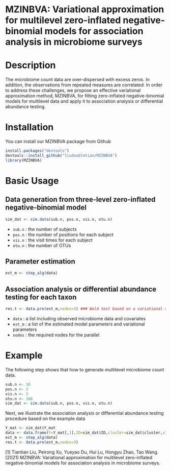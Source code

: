# MZINBVA: Variational approximation for multilevel zero-inflated negative-binomial models for association analysis in microbiome surveys

# Description
The microbiome count data are over-dispersed with excess zeros. In addition, the observations from repeated measures are correlated. In order to address these challenges, we propose an effective variational approximation method, MZINBVA, for fitting zero-inflated negative-binomial models for multilevel data and apply it to association analysis or differential abundance testing.

# Installation
You can install our MZINBVA package from Github
```r
install.packages("devtools")  
devtools::install_github("liudoubletian/MZINBVA")  
library(MZINBVA)  
```
# Basic Usage
## Data generation from three-level zero-inflated negative-binomial model
```r
sim_dat <- sim.data(sub.n, pos.n, vis.n, otu.n)
```
* `sub.n` : the number of subjects
* `pos.n` : the number of positions for each subject
* `vis.n` : the visit times for each subject
* `otu.n` : the number of OTUs

## Parameter estimation
```r
est_m <- step_alg(data)
```
## Association analysis or differential abundance testing for each taxon
```r
res.t <- data.pro(est_m,nodes=3) ### Wald test based on a variational sandwich covariance matrix
```
* `data` : a list including observed microbiome data and covariates
* `est_m` : a list of the estimated model parameters and variational parameters
* `nodes` : the required nodes for the parallel 

# Example
The following step shows that how to generate multilevel microbiome count data.  
```r
sub.n <- 10
pos.n <- 3
vis.n <- 3
otu.n <- 100
sim_dat <- sim.data(sub.n, pos.n, vis.n, otu.n)

```

Next, we illustrate the association analysis or differential abundance testing procedure based on the example data

```r
Y_mat <- sim_dat$Y_mat
data <- data.frame(Y=Y_mat[,1],ID=sim_dat$ID,cluster=sim_dat$cluster,x1=sim_dat$x1,x2=sim_dat$x2)
est_m <- step_alg(data)
res.t <- data.pro(est_m,nodes=3)
```

[1] Tiantian Liu, Peirong Xu, Yueyao Du, Hui Lu, Hongyu Zhao, Tao Wang. (2021) MZINBVA: Variational approximation for multilevel zero-inflated negative-binomial models for association analysis in microbiome surveys.



